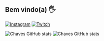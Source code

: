 

## Bem vindo(a) 🖐️


[![Instagram](https://img.shields.io/badge/Instagram-E4405F?style=for-the-badge&logo=instagram&logoColor=white)](https://instagram.com/anachavesrs)
[![Twitch](https://img.shields.io/badge/LinkedIn-0077B5?style=for-the-badge&logo=linkedin&logoColor=white)](https://www.linkedin.com/in/ana-chaves-0a8821220/)

![Chaves GitHub stats](https://github-readme-stats.vercel.app/api?username=anachavesrs&show_icons=true&theme=dracula&count_private=true)
![Chaves GitHub stats](https://github-readme-stats.vercel.app/api/top-langs/?username=anachavesrs&layout=compact&langs_count=6&theme=dracula&count_private=true)




